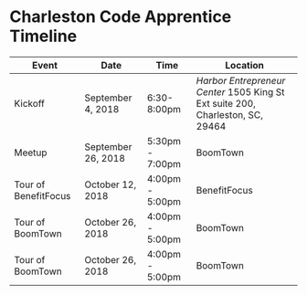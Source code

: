 # Charleston Code Apprentice Timeline

| Event                | Date                | Time            | Location                                                                       |
|----------------------|---------------------|-----------------|--------------------------------------------------------------------------------|
| Kickoff              | September 4, 2018   | 6:30-8:00pm     | *Harbor Entrepreneur Center* 1505 King St Ext suite 200, Charleston, SC, 29464 |
| Meetup               | September 26, 2018  | 5:30pm - 7:00pm | BoomTown                                                                       |
| Tour of BenefitFocus | October 12, 2018    | 4:00pm - 5:00pm | BenefitFocus                                                                   |
| Tour of BoomTown     | October 26, 2018    | 4:00pm - 5:00pm | BoomTown                                                                       |
| Tour of BoomTown     | October 26, 2018    | 4:00pm - 5:00pm | BoomTown                                                                       |
